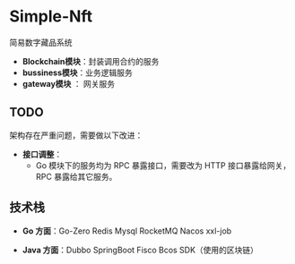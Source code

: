 # Simple-Nft

简易数字藏品系统

- **Blockchain模块**：封装调用合约的服务
- **bussiness模块**：业务逻辑服务
- **gateway模块** ： 网关服务

## TODO

架构存在严重问题，需要做以下改进：
- **接口调整**：
  - Go 模块下的服务均为 RPC 暴露接口，需要改为 HTTP 接口暴露给网关，RPC 暴露给其它服务。

## 技术栈

- **Go 方面**：Go-Zero Redis Mysql RocketMQ Nacos xxl-job

- **Java 方面**：Dubbo SpringBoot Fisco Bcos SDK（使用的区块链）
